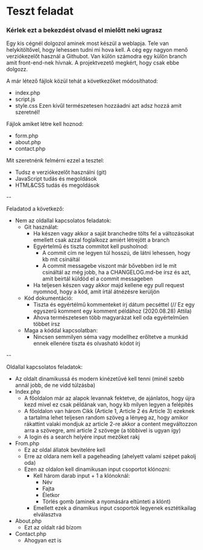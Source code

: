 # Teszt feladat
### Kérlek ezt a bekezdést olvasd el mielőtt neki ugrasz
Egy kis cégnél dolgozol aminek most készül a weblapja. Tele van helykitöltővel, hogy lehessen tudni mi hova kell.
A cég egy nagyon menő verziókezelőt használ a Githubot. Van külön számodra egy külön branch amit front-end-nek hívnak.
A projektvezető megkért, hogy csak ebbe dolgozz.

A már létező fájlok közül tehát a következőket módosíthatod:
- index.php
- script.js
- style.css
Ezen kívűl természetesen hozzáadni azt adsz hozzá amit szeretnél!

Fájlok amiket létre kell hoznod:
- form.php
- about.php
- contact.php

Mit szeretnénk felmérni ezzel a tesztel:
- Tudsz e verziókezelőt használni (git)
- JavaScript tudás és megoldások
- HTML&CSS tudás és megoldások

--

Feladatod a következő:
- Nem az oldallal kapcsolatos feladatok:
    - Git használat:
        - Ha készen vagy akkor a saját branchedre tölts fel a változásokat emellett csak azzal foglalkozz amiért létrejött a branch
        - Egyértelmű és tiszta commitot kell pusholnod:
            - A commit cím ne legyen túl hosszú, de látni lehessen, hogy kb mit csináltál
            - A commit messagebe viszont már bővebben írd le mit csináltál az még jobb, ha a CHANGELOG.md-be írsz és azt, amit beirtál küldöd el a commit messageben
        - Ha teljesen készen vagy akkor majd kellene egy pull request nyomnod, hogy a kód, amit írtál átnézésre kerüljön
    - Kód dokumentáció:
        - Tiszta és egyértélmű kommenteket írj dátum pecséttel (// Ez egy egyszerű komment egy komment példához (2020.08.28) Attila)
        - Ahova természetesen több magyarázat kell oda egyértelműen többet írsz
    - Maga a kóddal kapcsolatban:
        - Nincsen semmilyen séma vagy modellhez erőltetve a munkád ennek ellenére tiszta és olvasható kódot írj

--

Oldallal kapcsolatos feladatok:
- Az oldalt dinamikussá és modern kinézetűvé kell tenni (minél szebb annál jobb, de ne vidd túlzásba)
- Index.php
    - A főoldalon már az alapok levannak fektetve, de ajánlatos, hogy újra kezd mivel ez csak példának van, hogy kb milyen legyen a felépítés
    - A főoldalon van három Cikk (Article 1, Article 2 és Article 3) ezeknek a tartalma lehet teljesen random szöveg a lényeg az, hogy amikor rákattint valaki mondjuk az article 2-re akkor a content megváltozzon arra a szövegre, ami article 2 szövege (a többivel is ugyan így)
    - A login és a search helyére input mezőket rakj
- From.php
    - Ez az oldal állatok bevitelére kell
    - Erre az oldara nem kell a pageheading (ahelyett valami szépet pakolj oda)
    - Ezen az oldalon kell dinamikusan input csoportot klónozni:
        - Kell három darab input + 1 a klónoknál:
            - Név
            - Fajta
            - Életkor
            - Törlés gomb (aminek a nyomására eltünteti a klónt)
        - Emellett ezek a dinamikus input csoportok legyenek esztétikailag elválasztva
- About.php
    - Ezt az oldalt rád bízom
- Contact.php
    - Ahogyan ezt is
